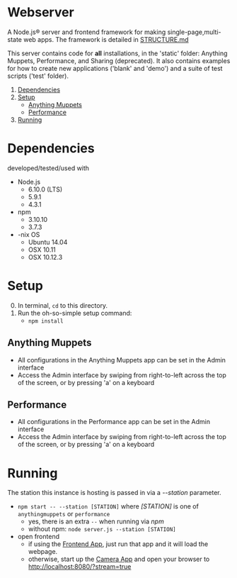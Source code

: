 # Webserver 

A Node.js® server and frontend framework for making single-page,multi-state web apps. The framework is detailed in [STRUCTURE.md](STRUCTURE.md)

This server contains code for **all** installations, in the 'static' folder: Anything Muppets, Performance, and Sharing (deprecated). 
It also contains examples for how to create new applications ('blank' and 'demo') and a suite of test scripts ('test' folder).

1. [Dependencies](#dependencies)
1. [Setup](#setup)
   - [Anything Muppets](#anythingmuppets)
   - [Performance](#performance)
1. [Running](#running)

# Dependencies
developed/tested/used with 

* Node.js
  - 6.10.0 (LTS)
  - 5.9.1 
  - 4.3.1
* npm 
  - 3.10.10
  - 3.7.3
* -nix OS
  - Ubuntu 14.04
  - OSX 10.11
  - OSX 10.12.3

# Setup

0. In terminal, `cd` to this directory. 
1. Run the oh-so-simple setup command:
   - `npm install`

## Anything Muppets
- All configurations in the Anything Muppets app can be set in the Admin interface
- Access the Admin interface by swiping from right-to-left across the top of the screen, or by pressing 'a' on a keyboard

## Performance
- All configurations in the Performance app can be set in the Admin interface
- Access the Admin interface by swiping from right-to-left across the top of the screen, or by pressing 'a' on a keyboard

# Running
The station this instance is hosting is passed in via a _--station_ parameter.

* `npm start -- --station [STATION]` where _[STATION]_ is one of `anythingmuppets` or `performance`
  - yes, there is an extra `--` when running via _npm_
  - without npm: `node server.js --station [STATION]`
* open frontend
  - if using the [Frontend App](../Frontend/), just run that app and it will load the webpage.
  - otherwise, start up the [Camera App](../Camera/) and open your browser to [http://localhost:8080/?stream=true]()

